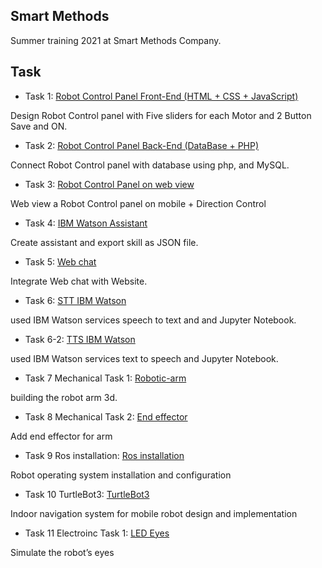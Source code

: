 
## Smart Methods

Summer training 2021 at Smart Methods Company.

## Task 

- Task 1: [Robot Control Panel Front-End (HTML + CSS + JavaScript)](https://github.com/shahadNa1/Robotic_Arm/tree/main/Contorl%20Panel%20Task%201)

Design Robot Control panel with Five sliders for each Motor and 2 Button Save and ON.

- Task 2: [Robot Control Panel Back-End (DataBase + PHP)](https://github.com/shahadNa1/Robotic_Arm/tree/main/Control%20Panel%20Task2) 

Connect Robot Control panel with database using php, and MySQL.

- Task 3: [Robot Control Panel on web view](https://github.com/shahadNa1/Robotic_Arm/tree/main/Robot%20Control%20Panel%20Task%203)

Web view a Robot Control panel on mobile + Direction Control

- Task 4: [IBM Watson Assistant](https://github.com/shahadNa1/SmartMethod/tree/main/IBM%20Watson%20Assistant%20Task%204)

Create assistant and export skill as JSON file.

- Task 5: [Web chat](https://github.com/shahadNa1/SmartMethod/tree/main/Web%20Chat%20Task%205) 

Integrate Web chat with Website.


- Task 6: [STT IBM Watson](https://github.com/shahadNa1/SmartMethod/tree/main/SpeechToText%20Task%206) 

used IBM Watson services speech to text and and Jupyter Notebook.

- Task 6-2: [TTS IBM Watson](https://github.com/shahadNa1/SmartMethod/tree/main/TextToSpeech%20Task6-2) 

used IBM Watson services text to speech and Jupyter Notebook.

- Task 7 Mechanical Task 1: [Robotic-arm](https://github.com/shahadNa1/SmartMethod/tree/main/Mechanical%20Task%201) 

 building the robot arm 3d.
 
 - Task 8 Mechanical Task 2: [End effector](https://github.com/shahadNa1/SmartMethod/tree/main/Mechanical%20Task%202) 

 Add end effector for arm

- Task 9 Ros installation: [Ros installation](https://github.com/shahadNa1/SmartMethod/tree/main/Ros%20installation%20Task%209) 

Robot operating system installation and configuration

- Task 10 TurtleBot3: [TurtleBot3](https://github.com/shahadNa1/SmartMethod/tree/main/TurtleBot3%20Task%2010) 

Indoor navigation system for mobile robot design and implementation

- Task 11 Electroinc Task 1: [LED Eyes](https://github.com/shahadNa1/SmartMethod/tree/main/Electroinc%20Task%2011) 

 Simulate the robot’s eyes
